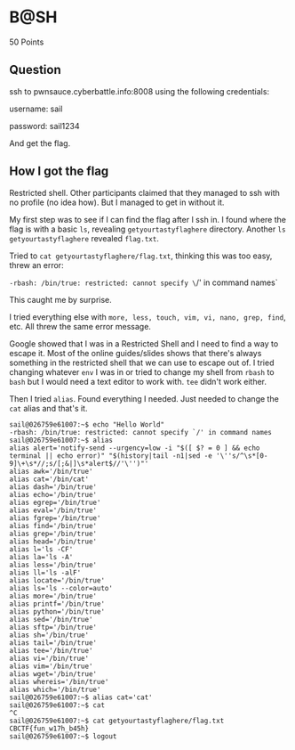 # B@SH

50 Points

## Question

ssh to pwnsauce.cyberbattle.info:8008 using the following credentials:

username: sail

password: sail1234

And get the flag.

## How I got the flag

Restricted shell. Other participants claimed that they managed to ssh with no profile (no idea how). But I managed to get in without it.

My first step was to see if I can find the flag after I ssh in. I found where the flag is with a basic `ls`, revealing `getyourtastyflaghere` directory. Another `ls getyourtastyflaghere` revealed `flag.txt`.

Tried to `cat getyourtastyflaghere/flag.txt`, thinking this was too easy, threw an error:

`-rbash: /bin/true: restricted: cannot specify \`/' in command names`

This caught me by surprise.

I tried everything else with `more, less, touch, vim, vi, nano, grep, find`, etc. All threw the same error message.

Google showed that I was in a Restricted Shell and I need to find a way to escape it. Most of the online guides/slides shows that there's always something in the restricted shell that we can use to escape out of. I tried changing whatever `env` I was in or tried to change my shell from `rbash` to `bash` but I would need a text editor to work with. `tee` didn't work either.

Then I tried `alias`. Found everything I needed. Just needed to change the `cat` alias and that's it.

```
sail@026759e61007:~$ echo "Hello World"
-rbash: /bin/true: restricted: cannot specify `/' in command names
sail@026759e61007:~$ alias
alias alert='notify-send --urgency=low -i "$([ $? = 0 ] && echo terminal || echo error)" "$(history|tail -n1|sed -e '\''s/^\s*[0-9]\+\s*//;s/[;&|]\s*alert$//'\'')"'
alias awk='/bin/true'
alias cat='/bin/cat'
alias dash='/bin/true'
alias echo='/bin/true'
alias egrep='/bin/true'
alias eval='/bin/true'
alias fgrep='/bin/true'
alias find='/bin/true'
alias grep='/bin/true'
alias head='/bin/true'
alias l='ls -CF'
alias la='ls -A'
alias less='/bin/true'
alias ll='ls -alF'
alias locate='/bin/true'
alias ls='ls --color=auto'
alias more='/bin/true'
alias printf='/bin/true'
alias python='/bin/true'
alias sed='/bin/true'
alias sftp='/bin/true'
alias sh='/bin/true'
alias tail='/bin/true'
alias tee='/bin/true'
alias vi='/bin/true'
alias vim='/bin/true'
alias wget='/bin/true'
alias whereis='/bin/true'
alias which='/bin/true'
sail@026759e61007:~$ alias cat='cat'
sail@026759e61007:~$ cat
^C
sail@026759e61007:~$ cat getyourtastyflaghere/flag.txt 
CBCTF{fun_w17h_b45h}
sail@026759e61007:~$ logout
```

